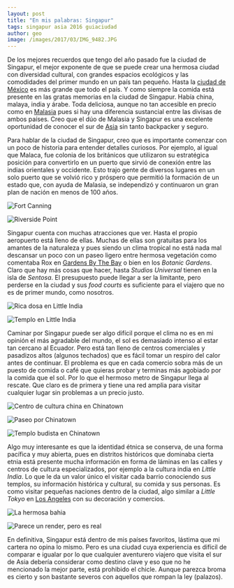 ```yaml
---
layout: post
title: "En mis palabras: Singapur"
tags: singapur asia 2016 guiaciudad
author: geo
image: /images/2017/03/IMG_9482.JPG
---
```


De los mejores recuerdos que tengo del año pasado fue la ciudad de Singapur, el mejor exponente de que se puede crear una hermosa ciudad con diversidad cultural, con grandes espacios ecológicos y las comodidades del primer mundo en un país tan pequeño. Hasta la [ciudad de México](/tag/ciudad-de-mexico) es más grande que todo el país. Y como siempre la comida está presente en las gratas memorias en la ciudad de Singapur. Había china, malaya, india y árabe. Toda deliciosa, aunque no tan accesible en precio como en [Malasia](/tag/malasia) pues si hay una diferencia sustancial entre las divisas de ambos países. Creo que el dúo de Malasia y Singapur es una excelente oportunidad de conocer el sur de [Asia](/tag/asia) sin tanto backpacker y seguro.

Para hablar de la ciudad de Singapur, creo que es importante comenzar con un poco de historia para entender detalles curiosos. Por ejemplo, al igual que Malaca, fue colonia de los británicos que utilizaron su estratégica posición para convertirlo en un puerto que sirvió de conexión entre las indias orientales y occidente. Esto trajo gente de diversos lugares en un solo puerto que se volvió rico y próspero que permitió la formación de un estado que, con ayuda de Malasia, se independizó y continuaron un gran plan de nación en menos de 100 años.

![Fort Canning](/images/2017/037/IMG_9497.JPG)

![Riverside Point](/images/2017/037/IMG_9516.JPG)

Singapur cuenta con muchas atracciones que ver. Hasta el propio aeropuerto está lleno de ellas. Muchas de ellas son gratuitas para los amantes de la naturaleza y pues siendo un clima tropical no está nada mal descansar un poco con un paseo ligero entre hermosa vegetación como comentaba Rox en [Gardens By The Bay](/singapur-gardens-by-the-bay/) o bien en los *Botanic Gardens*. Claro que hay más cosas que hacer, hasta *Studios Universal* tienen en la isla de *Sentosa*. El presupuesto puede llegar a ser la limitante, pero perderse en la ciudad y sus *food courts* es suficiente para el viajero que no es de primer mundo, como nosotros.

![Rica dosa en Little India](/images/2017/037/IMG_9546.JPG)

![Templo en Little India](/images/2017/037/IMG_9551.JPG)

Caminar por Singapur puede ser algo difícil porque el clima no es en mi opinión el más agradable del mundo, el sol es demasiado intenso al estar tan cercano al Ecuador. Pero está tan lleno de centros comerciales y pasadizos altos (algunos techados) que es fácil tomar un respiro del calor antes de continuar. El problema es que en cada comercio sobra más de un puesto de comida o café que quieras probar y terminas más agobiado por la comida que el sol. Por lo que el hermoso metro de Singapur llega al rescate. Que claro es de primera y tiene una red amplia para visitar cualquier lugar sin problemas a un precio justo.

![Centro de cultura china en Chinatown](/images/2017/037/IMG_9570.JPG)

![Paseo por Chinatown](/images/2017/037/IMG_9576.JPG)

![Templo budista en Chinatown](/images/2017/037/IMG_9590.JPG)

Algo muy interesante es que la identidad étnica se conserva, de una forma pacífica y muy abierta, pues en distritos históricos que dominaba cierta etnia está presente mucha información en forma de láminas en las calles y centros de cultura especializados, por ejemplo a la cultura india en *Little India*. Lo que le da un valor único el visitar cada barrio conociendo sus templos, su información histórica y cultural, su comida y sus personas.  Es como visitar pequeñas naciones dentro de la ciudad, algo similar a *Little Tokyo* en [Los Angeles](/tag/los-angeles) con su decoración y comercios.

![La hermosa bahia](/images/2017/037/IMG_9670.JPG)

![Parece un render, pero es real](/images/2017/037/IMG_9692.JPG)

En definitiva, Singapur está dentro de mis países favoritos, lástima que mi cartera no opina lo mismo. Pero es una ciudad cuya experiencia es difícil de comparar e igualar por lo que cualquier aventurero viajero que visita el sur de Asia debería considerar como destino clave y eso que no he mencionado la mejor parte, está prohibido el chicle. Aunque parezca broma es cierto y son bastante severos con aquellos que rompan la ley (palazos).
